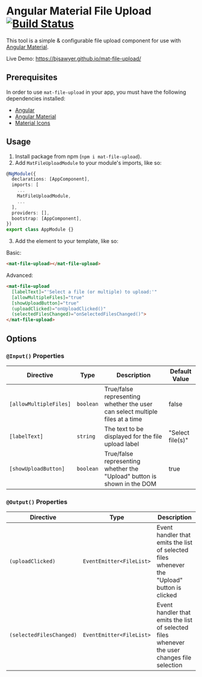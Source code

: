 # Angular Material File Upload [![Build Status](https://travis-ci.org/bjsawyer/mat-file-upload.svg?branch=master)](https://travis-ci.org/bjsawyer/mat-file-upload)

This tool is a simple & configurable file upload component for use with [Angular Material](https://material.angular.io/).

Live Demo: https://bjsawyer.github.io/mat-file-upload/

## Prerequisites

In order to use `mat-file-upload` in your app, you must have the following dependencies installed:

- [Angular](https://angular.io/)
- [Angular Material](https://material.angular.io/)
- [Material Icons](https://material.angular.io/guide/getting-started#step-6-optional-add-material-icons)

## Usage

1. Install package from npm (`npm i mat-file-upload`).
2. Add `MatFileUploadModule` to your module's imports, like so:

```typescript
@NgModule({
  declarations: [AppComponent],
  imports: [
    ...
    MatFileUploadModule,
    ...
  ],
  providers: [],
  bootstrap: [AppComponent],
})
export class AppModule {}
```

3. Add the element to your template, like so:

Basic:

<!-- prettier-ignore -->
```html
<mat-file-upload></mat-file-upload>
```

Advanced:

<!-- prettier-ignore -->
```html
<mat-file-upload
  [labelText]="'Select a file (or multiple) to upload:'"
  [allowMultipleFiles]="true"
  [showUploadButton]="true"
  (uploadClicked)="onUploadClicked()"
  (selectedFilesChanged)="onSelectedFilesChanged()">
</mat-file-upload>
```

## Options

### `@Input()` Properties

| Directive              | Type      | Description                                                                  | Default Value    |
| ---------------------- | --------- | ---------------------------------------------------------------------------- | ---------------- |
| `[allowMultipleFiles]` | `boolean` | True/false representing whether the user can select multiple files at a time | false            |
| `[labelText]`          | `string`  | The text to be displayed for the file upload label                           | "Select file(s)" |
| `[showUploadButton]`   | `boolean` | True/false representing whether the "Upload" button is shown in the DOM      | true             |

### `@Output()` Properties

| Directive                | Type                     | Description                                                                                  |
| ------------------------ | ------------------------ | -------------------------------------------------------------------------------------------- |
| `(uploadClicked)`        | `EventEmitter<FileList>` | Event handler that emits the list of selected files whenever the "Upload" button is clicked  |
| `(selectedFilesChanged)` | `EventEmitter<FileList>` | Event handler that emits the list of selected files whenever the user changes file selection |
